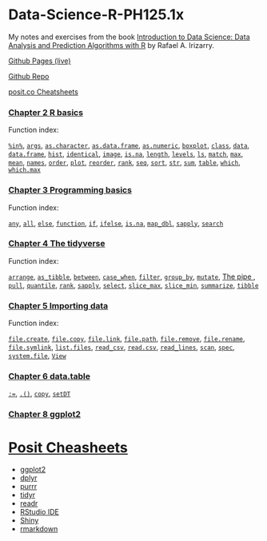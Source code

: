 # Data-Science-R-PH125.1x

My notes and exercises from the book [Introduction to Data Science: Data Analysis and Prediction Algorithms with R](http://rafalab.dfci.harvard.edu/dsbook/) by Rafael A. Irizarry.

[Github Pages (live)](https://biscotty666.github.io/Data-Science-R-PH125.1x/)

[Github Repo](https://github.com/biscotty666/Data-Science-R-PH125.1x)

[posit.co Cheatsheets](#poco)

### [Chapter 2 R basics](docs/Pt02.html)

Function index:

[`%in%`](docs/Pt02.html#pc-in-pc),
[`args`](docs/Pt02.html#args),
[`as.character`](docs/Pt02.html#as-character),
[`as.data.frame`](docs/Pt02.html#as-data-frame),
[`as.numeric`](docs/Pt02.html#as-numeric),
[`boxplot`](docs/Pt02.html#boxplot),
[`class`](docs/Pt02.html#class),
[`data`](docs/Pt02.html#data),
[`data.frame`](docs/Pt02.html#data-frame),
[`hist`](docs/Pt02.html#hist),
[`identical`](docs/Pt02.html#identical),
[`image`](docs/Pt02.html#image),
[`is.na`](docs/Pt02.html#is-na),
[`length`](docs/Pt02.html#length),
[`levels`](docs/Pt02.html#levels),
[`ls`](docs/Pt02.html#ls),
[`match`](docs/Pt02.html#match),
[`max`](docs/Pt02.html#max),
[`mean`](docs/Pt02.html#mean),
[`names`](docs/Pt02.html#names),
[`order`](docs/Pt02.html#order),
[`plot`](docs/Pt02.html#plot),
[`reorder`](docs/Pt02.html#reorder),
[`rank`](docs/Pt02.html#rank),
[`seq`](docs/Pt02.html#seq),
[`sort`](docs/Pt02.html#sort),
[`str`](docs/Pt02.html#str),
[`sum`](docs/Pt02.html#sum),
[`table`](docs/Pt02.html#table),
[`which`](docs/Pt02.html#which),
[`which.max`](docs/Pt02.html#which-max)

### [Chapter 3 Programming basics](docs/Pt03.html)

Function index:

[`any`](docs/Pt03.html#any),
[`all`](docs/Pt03.html#all),
[`else`](docs/Pt03.html#else),
[`function`](docs/Pt03.html#function),
[`if`](docs/Pt03.html#if),
[`ifelse`](docs/Pt03.html#ifelse),
[`is.na`](docs/Pt03.html#is-na),
[`map_dbl`](docs/Pt03.html#map_dbl),
[`sapply`](docs/Pt03.html#sapply),
[`search`](docs/Pt03.html#search)

### [Chapter 4 The **tidyverse**](docs/Pt04.html)

Function index:

[`arrange`](docs/Pt04.html#arrange),
[`as_tibble`](docs/Pt04.html#as_tibble),
[`between`](docs/Pt04.html#between),
[`case_when`](docs/Pt04.html#case_when),
[`filter`](docs/Pt04.html#filter),
[`group_by`](docs/Pt04.html#group_by),
[`mutate`](docs/Pt04.html#mutate),
[The pipe ](docs/Pt04.html#the-pipe),
[`pull`](docs/Pt04.html#pull),
[`quantile`](docs/Pt04.html#quantile),
[`rank`](docs/Pt04.html#rank),
[`sapply`](docs/Pt04.html#sapply),
[`select`](docs/Pt04.html#select),
[`slice_max`](docs/Pt04.html#slices),
[`slice_min`](docs/Pt04.html#slices),
[`summarize`](docs/Pt04.html#summarize),
[`tibble`](docs/Pt04.html#tibble)


### [Chapter 5 Importing data](docs/Pt05.html)

Function index:

[`file.create`](docs/Pt05.html#file-create),
[`file.copy`](docs/Pt05.html#file-copy),
[`file.link`](docs/Pt05.html#file-link),
[`file.path`](docs/Pt05.html#file-path),
[`file.remove`](docs/Pt05.html#file-remove),
[`file.rename`](docs/Pt05.html#file-rename),
[`file.symlink`](docs/Pt05.html#file-symlink),
[`list.files`](docs/Pt05.html#list-files),
[`read_csv`](docs/Pt05.html#read-csv),
[`read.csv`](docs/Pt05.html#read.csv),
[`read_lines`](docs/Pt05.html#read-lines),
[`scan`](docs/Pt05.html#scan),
[`spec`](docs/Pt05.html#spec),
[`system.file`](docs/Pt05.html#system-file),
[`View`](docs/Pt05.html#view)


### [Chapter 6 **data.table**](docs/Pt06.html)

[`:=`](docs/Pt06.html#col-eq),
[`.()`](docs/Pt06.html#dot-par),
[`copy`](docs/Pt06.html#copy),
[`setDT`](docs/Pt06.html#setdt)

### [Chapter 8 **ggplot2**](docs/Pt06.html)

<span id="poco"></span>

# [Posit Cheasheets](https://posit.co/resources/cheatsheets/)

- [ggplot2](https://posit.co/wp-content/uploads/2022/10/data-visualization-1.pdf)
- [dplyr](https://posit.co/wp-content/uploads/2022/10/data-transformation-1.pdf)
- [purrr](https://posit.co/wp-content/uploads/2022/10/purrr.pdf)
- [tidyr](https://posit.co/wp-content/uploads/2022/10/tidyr.pdf)
- [readr](https://posit.co/wp-content/uploads/2022/10/data-import.pdf)
- [RStudio IDE](https://posit.co/wp-content/uploads/2022/10/rstudio-ide-1.pdf)
- [Shiny](https://posit.co/wp-content/uploads/2022/10/shiny-1.pdf)
- [rmarkdown](https://posit.co/wp-content/uploads/2022/10/rmarkdown-1.pdf)




